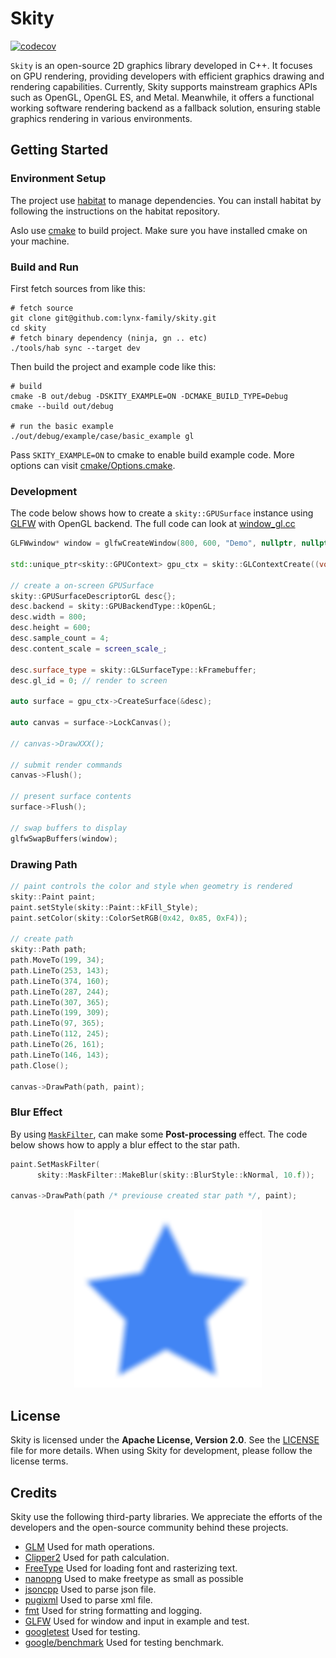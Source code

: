 # Skity

[![codecov](https://codecov.io/github/lynx-family/skity/graph/badge.svg?token=QTK6TSRIHU)](https://codecov.io/github/lynx-family/skity)

`Skity` is an open-source 2D graphics library developed in C++. 
It focuses on GPU rendering, providing developers with efficient graphics drawing and rendering capabilities. 
Currently, Skity supports mainstream graphics APIs such as OpenGL, OpenGL ES, and Metal. 
Meanwhile, it offers a functional working software rendering backend as a fallback solution, ensuring stable graphics rendering in various environments.

## Getting Started

### Environment Setup

The project use [habitat](https://github.com/lynx-family/habitat) to manage dependencies.
You can install habitat by following the instructions on the habitat repository.

Aslo use [cmake](https://cmake.org/) to build project. Make sure you have installed cmake on your machine.

### Build and Run

First fetch sources from like this:

```shell
# fetch source
git clone git@github.com:lynx-family/skity.git
cd skity
# fetch binary dependency (ninja, gn .. etc)
./tools/hab sync --target dev

```

Then build the project and example code like this:

```shell
# build
cmake -B out/debug -DSKITY_EXAMPLE=ON -DCMAKE_BUILD_TYPE=Debug
cmake --build out/debug

# run the basic example
./out/debug/example/case/basic_example gl

```

Pass `SKITY_EXAMPLE=ON` to cmake to enable build example code. More options can visit [cmake/Options.cmake](./cmake/Options.cmake).

### Development

The code below shows how to create a `skity::GPUSurface` instance using [GLFW](https://www.glfw.org/) with OpenGL backend. The full code can look at [window_gl.cc](./example/common/gl/window_gl.cc)

```c++
GLFWwindow* window = glfwCreateWindow(800, 600, "Demo", nullptr, nullptr);

std::unique_ptr<skity::GPUContext> gpu_ctx = skity::GLContextCreate((void*)glfwGetProcAddress);

// create a on-screen GPUSurface
skity::GPUSurfaceDescriptorGL desc{};
desc.backend = skity::GPUBackendType::kOpenGL;
desc.width = 800;
desc.height = 600;
desc.sample_count = 4;
desc.content_scale = screen_scale_;

desc.surface_type = skity::GLSurfaceType::kFramebuffer;
desc.gl_id = 0; // render to screen

auto surface = gpu_ctx->CreateSurface(&desc);

auto canvas = surface->LockCanvas();

// canvas->DrawXXX();

// submit render commands
canvas->Flush();

// present surface contents
surface->Flush();

// swap buffers to display
glfwSwapBuffers(window);

```

### Drawing Path

```c++
// paint controls the color and style when geometry is rendered
skity::Paint paint;
paint.setStyle(skity::Paint::kFill_Style);
paint.setColor(skity::ColorSetRGB(0x42, 0x85, 0xF4));

// create path
skity::Path path;
path.MoveTo(199, 34);
path.LineTo(253, 143);
path.LineTo(374, 160);
path.LineTo(287, 244);
path.LineTo(307, 365);
path.LineTo(199, 309);
path.LineTo(97, 365);
path.LineTo(112, 245);
path.LineTo(26, 161);
path.LineTo(146, 143);
path.Close();

canvas->DrawPath(path, paint);
```

### Blur Effect

By using [`MaskFilter`](./include/skity/effect/mask_filter.hpp), can make some **Post-processing** effect.
The code below shows how to apply a blur effect to the star path.

```c++
paint.SetMaskFilter(
      skity::MaskFilter::MakeBlur(skity::BlurStyle::kNormal, 10.f));

canvas->DrawPath(path /* previouse created star path */, paint);

```

<p align="center">
  <img src="./resources/blur_star.png"  width="300"/>
</p>



## License

Skity is licensed under the **Apache License, Version 2.0**. See the [LICENSE](./LICENSE) file for more details.
When using Skity for development, please follow the license terms.

## Credits

Skity use the following third-party libraries.
We appreciate the efforts of the developers and the open-source community behind these projects.

- [GLM](https://github.com/g-truc/glm) Used for math operations.
- [Clipper2](https://github.com/AngusJohnson/Clipper2) Used for path calculation.
- [FreeType](https://www.freetype.org/) Used for loading font and rasterizing text.
- [nanopng](https://gitlab.com/TSnake41/nanopng) Used to make freetype as small as possible
- [jsoncpp](https://github.com/open-source-parsers/jsoncpp) Used to parse json file.
- [pugixml](https://github.com/zeux/pugixml) Used to parse xml file.
- [fmt](https://github.com/fmtlib/fmt) Used for string formatting and logging.
- [GLFW](https://www.glfw.org/) Used for window and input in example and test.
- [googletest](https://github.com/google/googletest) Used for testing.
- [google/benchmark](https://github.com/google/benchmark) Used for testing benchmark.


